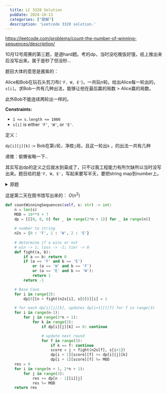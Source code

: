 ```yaml
---
  title: LC 3320 Solution
  pubDate: 2024-10-13
  categories: ["题解"]
  description: 'Leetcode 3320 solution.'
---
```


https://leetcode.com/problems/count-the-number-of-winning-sequences/description/

10月12号周赛的第三题，是道hard题。考的dp，当时没吃晚饭好饿，纸上推出来后没写出来。属于是秒了但没秒…

题目大体的意思是酱紫的：

Alice和Bob在玩石头剪刀布(`'F, W, E'`)，一共玩n轮。给出Alice每一轮出的，`s[i]`。求Bob一共有几种出法，能够让他在最后赢的局数 > Alice赢的局数。

此外Bob不能连续两轮出一样的。

**Constraints:**

- `1 <= s.length <= 1000`
- `s[i]` is either `'F'`, `'W'`, or `'E'`.

定义：

`dp[i][j][k]` := Bob在第`i`轮，净胜`j`局，且这一轮出`k` ，的出法一共有几种

递推：偷懒省略一下..

其实写出dp的定义之后就水到渠成了，只不过我工程能力有所欠缺所以当时没写出来。题目给的是`'F, W, E'`，写起来要写半天，要把string map到number上。

<details>
  <summary>原题</summary>

Alice and Bob are playing a fantasy battle game consisting of `n` rounds where they summon one of three magical creatures each round: a Fire Dragon, a Water Serpent, or an Earth Golem. In each round, players **simultaneously** summon their creature and are awarded points as follows:

- If one player summons a Fire Dragon and the other summons an Earth Golem, the player who summoned the **Fire Dragon** is awarded a point.
- If one player summons a Water Serpent and the other summons a Fire Dragon, the player who summoned the **Water Serpent** is awarded a point.
- If one player summons an Earth Golem and the other summons a Water Serpent, the player who summoned the **Earth Golem** is awarded a point.
- If both players summon the same creature, no player is awarded a point.

You are given a string `s` consisting of `n` characters `'F'`, `'W'`, and `'E'`, representing the sequence of creatures Alice will summon in each round:

- If `s[i] == 'F'`, Alice summons a Fire Dragon.
- If `s[i] == 'W'`, Alice summons a Water Serpent.
- If `s[i] == 'E'`, Alice summons an Earth Golem.

Bob’s sequence of moves is unknown, but it is guaranteed that Bob will never summon the same creature in two consecutive rounds. Bob *beats* Alice if the total number of points awarded to Bob after `n` rounds is **strictly greater** than the points awarded to Alice.

Return the number of distinct sequences Bob can use to beat Alice.

Since the answer may be very large, return it **modulo** `109 + 7`.

**Example 1:**

**Input:** s = "FFF"

**Output:** 3

**Explanation:**

Bob can beat Alice by making one of the following sequences of moves: `"WFW"`, `"FWF"`, or `"WEW"`. Note that other winning sequences like `"WWE"` or `"EWW"` are invalid since Bob cannot make the same move twice in a row.

**Example 2:**

**Input:** s = "FWEFW"

**Output:** 18

**Explanation:**

Bob can beat Alice by making one of the following sequences of moves: `"FWFWF"`, `"FWFWE"`, `"FWEFE"`, `"FWEWE"`, `"FEFWF"`, `"FEFWE"`, `"FEFEW"`, `"FEWFE"`, `"WFEFE"`, `"WFEWE"`, `"WEFWF"`, `"WEFWE"`, `"WEFEF"`, `"WEFEW"`, `"WEWFW"`, `"WEWFE"`, `"EWFWE"`, or `"EWEWE"`.

**Constraints:**

- `1 <= s.length <= 1000`
- `s[i]` is either `'F'`, `'W'`, or `'E'`.
</details>


这是第二天在图书馆写出来的：
$O(n^2)$
```python
def countWinningSequences(self, s: str) -> int:
    n = len(s)
    MOD = 10**9 + 7
    dp = [[[0, 0, 0] for _ in range(2*n + 1)] for _ in range(n)]
    
    # number to string
    n2s = {0 : 'F', 1 : 'W', 2 : 'E'}
    
    # determine if a wins or not
    # win -> 1; loss -> -1; tier -> 0
    def fight(a, b):
        if a == b: return 0
        if (a == 'F' and b == 'E') 
            or (a == 'W' and b == 'F') 
            or (a == 'E' and b == 'W'):
            return 1
        return -1

    # Base Case
    for i in range(3): 
        dp[0][n + fight(n2s[i], s[0])][i] = 1

    # for each dp[i][j][k], updates dp[i+1][][f] for f in range(3)
    for i in range(n-1):
        for j in range(2*n + 1):
            for k in range(3):
                if dp[i][j][k] == 0: continue

                # update next round
                for f in range(3):
                    if k == f: continue
                    score = j + fight(n2s[f], s[i+1])
                    dp[i + 1][score][f] += dp[i][j][k]
                    dp[i + 1][score][f] %= MOD
    res = 0
    for i in range(n + 1, 2*n + 1):
        for j in range(3):
            res += dp[n - 1][i][j]
            res %= MOD
    return res
```